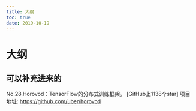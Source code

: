 ```yaml
---
title: 大纲
toc: true
date: 2019-10-19
---
```

# 大纲


## 可以补充进来的


No.28.Horovod：TensorFlow的分布式训练框架。
[GitHub上1138个star]
项目地址:
https://github.com/uber/horovod
